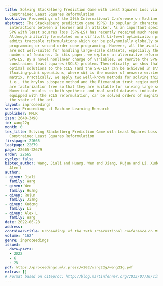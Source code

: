 ```yaml
---
title: Solving Stackelberg Prediction Game with Least Squares Loss via Spherically
  Constrained Least Squares Reformulation
booktitle: Proceedings of the 39th International Conference on Machine Learning
abstract: The Stackelberg prediction game (SPG) is popular in characterizing strategic
  interactions between a learner and an attacker. As an important special case, the
  SPG with least squares loss (SPG-LS) has recently received much research attention.
  Although initially formulated as a difficult bi-level optimization problem, SPG-LS
  admits tractable reformulations which can be polynomially globally solved by semidefinite
  programming or second order cone programming. However, all the available approaches
  are not well-suited for handling large-scale datasets, especially those with huge
  numbers of features. In this paper, we explore an alternative reformulation of the
  SPG-LS. By a novel nonlinear change of variables, we rewrite the SPG-LS as a spherically
  constrained least squares (SCLS) problem. Theoretically, we show that an $\epsilon$
  optimal solutions to the SCLS (and the SPG-LS) can be achieved in $\tilde O(N/\sqrt{\epsilon})$
  floating-point operations, where $N$ is the number of nonzero entries in the data
  matrix. Practically, we apply two well-known methods for solving this new reformulation,
  i.e., the Krylov subspace method and the Riemannian trust region method. Both algorithms
  are factorization free so that they are suitable for solving large scale problems.
  Numerical results on both synthetic and real-world datasets indicate that the SPG-LS,
  equipped with the SCLS reformulation, can be solved orders of magnitude faster than
  the state of the art.
layout: inproceedings
series: Proceedings of Machine Learning Research
publisher: PMLR
issn: 2640-3498
id: wang22g
month: 0
tex_title: Solving Stackelberg Prediction Game with Least Squares Loss via Spherically
  Constrained Least Squares Reformulation
firstpage: 22665
lastpage: 22679
page: 22665-22679
order: 22665
cycles: false
bibtex_author: Wang, Jiali and Huang, Wen and Jiang, Rujun and Li, Xudong and Wang,
  Alex L
author:
- given: Jiali
  family: Wang
- given: Wen
  family: Huang
- given: Rujun
  family: Jiang
- given: Xudong
  family: Li
- given: Alex L
  family: Wang
date: 2022-06-28
address:
container-title: Proceedings of the 39th International Conference on Machine Learning
volume: '162'
genre: inproceedings
issued:
  date-parts:
  - 2022
  - 6
  - 28
pdf: https://proceedings.mlr.press/v162/wang22g/wang22g.pdf
extras: []
# Format based on citeproc: http://blog.martinfenner.org/2013/07/30/citeproc-yaml-for-bibliographies/
---
```


